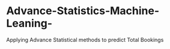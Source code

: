 # Advance-Statistics-Machine-Leaning-
Applying Advance Statistical methods to predict Total Bookings
